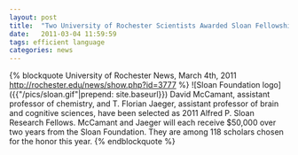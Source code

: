 ```yaml
---
layout: post
title:  "Two University of Rochester Scientists Awarded Sloan Fellowships"
date:   2011-03-04 11:59:59
tags: efficient language
categories: news
---
```


{% blockquote University of Rochester News, March 4th, 2011 http://rochester.edu/news/show.php?id=3777 %}
![Sloan Foundation logo]({{"/pics/sloan.gif"|prepend: site.baseurl}})
David McCamant, assistant professor of chemistry, and T. Florian Jaeger,
assistant professor of brain and cognitive sciences, have been selected as
2011 Alfred P. Sloan Research Fellows. McCamant and Jaeger will each receive
$50,000 over two years from the Sloan Foundation. They are among 118 scholars
chosen for the honor this year.
{% endblockquote %}
